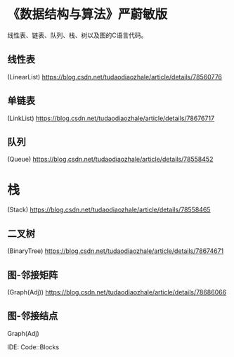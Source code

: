 # 《数据结构与算法》严蔚敏版  
线性表、链表、队列、栈、树以及图的C语言代码。
## 线性表  
(LinearList)  https://blog.csdn.net/tudaodiaozhale/article/details/78560776  
## 单链表  
(LinkList)  https://blog.csdn.net/tudaodiaozhale/article/details/78676717  
## 队列  
(Queue)  https://blog.csdn.net/tudaodiaozhale/article/details/78558452  
# 栈  
(Stack)  https://blog.csdn.net/tudaodiaozhale/article/details/78558465  
## 二叉树
(BinaryTree)  https://blog.csdn.net/tudaodiaozhale/article/details/78674671  
## 图-邻接矩阵
(Graph(Adj))  https://blog.csdn.net/tudaodiaozhale/article/details/78686066  
## 图-邻接结点
Graph(Adj)


IDE: Code::Blocks
